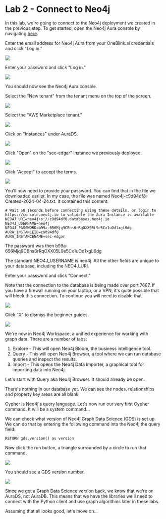 # Lab 2 - Connect to Neo4j
In this lab, we're going to connect to the Neo4j deployment we created in the previous step.  To get started, open the Neo4j Aura console by navigating [here](https://console.neo4j.io/).

Enter the email address for Neo4j Aura from your OneBlink.ai credentials and click "Log in."

![](images/01.png)

Enter your password and click "Log in."

![](images/02.png)

You should now see the Neo4j Aura console.

Select the "New tenant" from the tenant menu on the top of the screen.

![](images/03.png)

Select the "AWS Marketplace tenant."

![](images/04.png)

Click on "Instances" under AuraDS.

![](images/05.png)

Click "Open" on the "sec-edgar" instance we previously deployed.

![](images/06.png)

Click "Accept" to accept the terms.

![](images/07.png)

You'll now need to provide your password.  You can find that in the file we downloaded earlier.  In my case, the file was named Neo4j-c9d94df8-Created-2024-04-24.txt.  It contained this content:

    # Wait 60 seconds before connecting using these details, or login to https://console.neo4j.io to validate the Aura Instance is available
    NEO4J_URI=neo4j+s://c9d94df8.databases.neo4j.io
    NEO4J_USERNAME=neo4j
    NEO4J_PASSWORD=b99a-656Mjq9CBns6rRqOXX05L9e5Cx1uOd1xgL6dg
    AURA_INSTANCEID=c9d94df8
    AURA_INSTANCENAME=sec-edgar

The password was then b99a-656Mjq9CBns6rRqOXX05L9e5Cx1uOd1xgL6dg

The standard NEO4J_USERNAME is neo4j.  All the other fields are unique to your database, including the NEO4J_URI.

Enter your password and click "Connect."

Note that the connection to the database is being made over port 7687.  If you have a firewall running on your laptop, or a VPN, it's quite possible that will block this connection.  To continue you will need to disable that.

![](images/08.png)

Click "X" to dismiss the beginner guides.

![](images/09.png)

We're now in Neo4j Workspace, a unified experience for working with graph data.  There are a number of tabs:

1. Explore - This will open Neo4j Bloom, the business intelligence tool.
2. Query - This will open Neo4j Browser, a tool where we can run database queries and inspect the results.
3. Import - This opens the Neo4j Data Importer, a graphical tool for importing data into Neo4j.

Let's start with Query aka Neo4j Browser.  It should already be open.

There's nothing in our database yet.  We can see the nodes, relationships and property key areas are all blank.

Cypher is Neo4j's query language.  Let's now run our very first Cypher command.  It will be a system command...

We can check what version of Neo4j Graph Data Science (GDS) is set up.  We can do that by entering the following command into the Neo4j the query field:

    RETURN gds.version() as version

Now click the run button, a triangle surrounded by a circle to run that command.

![](images/10.png)

You should see a GDS version number.

![](images/11.png)

Since we got a Graph Data Science version back, we know that we're on AuraDS, not AuraDB.  This means that we have the libraries we'll need to connect with the Python client and use graph algorithms later in these labs.

Assuming that all looks good, let's move on...
